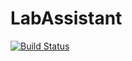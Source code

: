# LabAssistant
[![Build Status](https://travis-ci.org/pprintz/MoveFilter.svg?branch=master)](https://travis-ci.org/pprintz/MoveFilter)
